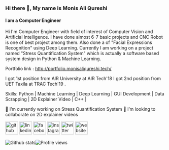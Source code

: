 ### Hi there 👋, My name is Monis Ali Qureshi
#### I am a Computer Engineer
Hi I'm Computer Engineer with field of interest of Computer Vision and Artificial Intelligence.
I have done almost 6-7 basic projects and CNC Robot is one of best project among them. Also done a of "Facial Expressions Recognition" using Deep Learning.
Currently I am working on a project named "Stress Quantification System"​ which is actually a software based system design in Python & Machine Learning.

Portfolio link : http://portfolio.monisaliqureshi.tech/

I got 1st position from AIR University at AIR Tech'18
I got 2nd position from UET Taxila at TRAC Tech'19 .

Skills: Python | Machine Learning | Deep Learning | GUI Development | Data Scrapping | 2D Explainer Video | C++ | 

🔭 I’m currently working on Stress Quantification System 👯 I’m looking to collaborate on 2D explainer videos 

[<img src='https://cdn.jsdelivr.net/npm/simple-icons@3.0.1/icons/github.svg' alt='github' height='40'>](https://github.com/monisaliqureshi)  [<img src='https://cdn.jsdelivr.net/npm/simple-icons@3.0.1/icons/linkedin.svg' alt='linkedin' height='40'>](https://www.linkedin.com/in/monisaliqureshi//)  [<img src='https://cdn.jsdelivr.net/npm/simple-icons@3.0.1/icons/facebook.svg' alt='facebook' height='40'>](https://www.facebook.com/monisaliqureshi)  [<img src='https://cdn.jsdelivr.net/npm/simple-icons@3.0.1/icons/instagram.svg' alt='instagram' height='40'>](https://www.instagram.com/monisaliqureshi/)  [<img src='https://cdn.jsdelivr.net/npm/simple-icons@3.0.1/icons/twitter.svg' alt='twitter' height='40'>](https://www.twitter.com/monisaliqureshi)  [<img src='https://cdn.jsdelivr.net/npm/simple-icons@3.0.1/icons/icloud.svg' alt='website' height='40'>](http://portfolio.monisaliqureshi.tech/)  

![Github stats](https://github-readme-stats.vercel.app/api?username=https://github.com/monisaliqureshi&show_icons=true)![Profile views](https://gpvc.arturio.dev/https://github.com/monisaliqureshi)  
